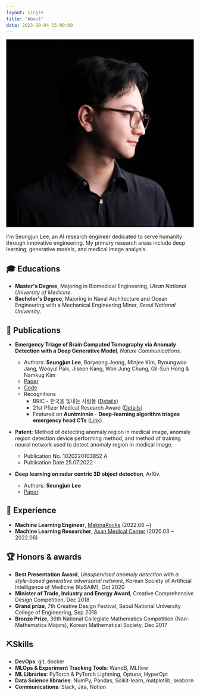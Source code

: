 ```yaml
---
layout: single
title: "About"
data: 2023-10-04 15:00:00
---
```

![Seungjun Lee](/assets/images/about/profile.jpg)

I'm Seungjun Lee, an AI research engineer dedicated to serve humanity through innovative engineering.
My primary research areas include deep learning, generative models, and medical image analysis.

## 🎓 Educations

- **Master's Degree**, Majoring in Biomedical Engineering, *Ulsan National University of Medicine*.
- **Bachelor's Degree**, Majoring in Naval Architecture and Ocean Engineering with a Mechanical Engineering Minor, *Seoul National University*.

## 📔 Publications

- **Emergency Triage of Brain Computed Tomography via Anomaly Detection with a Deep Generative Model**, *Nature Communications*. 
    - Authors: **Seungjun Lee**, Boryeong Jeong, Minjee Kim, Ryoungwoo Jang, Wooyul Paik, Jiseon Kang, Won Jung Chung, Gil-Sun Hong & Namkug Kim 
    - [Paper](https://www.nature.com/articles/s41467-022-31808-0)
    - [Code](https://github.com/seungjunlee96/emergency-triage-of-brain-computed-tomography-via-anomaly-detection-with-a-deep-generative-model)
    - Recognitions
        - BRIC - 한국을 빛내는 사람들 ([Details](https://www.ibric.org/bric/hanbitsa/han-interview.do?mode=view&id=78947&authorId=38395#!/list))
        - 21st Pfizer Medical Research Award ([Details](https://www.medifonews.com/news/article.html?no=182863))
        - Featured on **Auntminnie** - ****Deep-learning algorithm triages emergency head CTs**** ([Link](https://www.auntminnie.com/index.aspx?sec=road&sub=aic_2021&pag=dis&itemId=133994))
    
- **Patent**: Method of detecting anomaly region in medical image, anomaly region detection device performing method, and method of training neural network used to detect anomaly region in medical image.
    - Publication No. 1020220103852 A
    - Publication Date 25.07.2022

- **Deep learning on radar centric 3D object detection**, ArXiv.
    - Authors: **Seungjun Lee** 
    - [Paper](https://arxiv.org/abs/2003.00851)

## 🗾 Experience

- **Machine Learning Engineer**, [MakinaRocks](https://www.makinarocks.ai/en/) (2022.06 ~)
- **Machine Learning Researcher**, [Asan Medical Center](https://eng.amc.seoul.kr) (2020.03 ~ 2022.06)

## 🏆 Honors & awards

- **Best Presentation Award**, *Unsupervised anomaly detection with a style-based generative adversarial network*, Korean Society of Artificial Intelligence of Medicine (KoSAIM), Oct 2020
- **Minister of Trade, Industry and Energy Award**, Creative Comprehensive Design Competition, Dec 2018
- **Grand prize**, 7th Creative Design Festival, Seoul National University College of Engineering, Sep 2018
- **Bronze Prize**, 36th National Collegiate Mathematics Competition (Non-Mathematics Majors), Korean Mathematical Society, Dec 2017 

## ⛏️Skills

- **DevOps**: git, docker
- **MLOps & Experiment Tracking Tools**: WandB, MLflow
- **ML Libraries**: PyTorch & PyTorch Lightning, Optuna, HyperOpt
- **Data Science libraries**: NumPy, Pandas, Scikit-learn, matplotlib, seaborn
- **Communications**: Slack, Jira, Notion